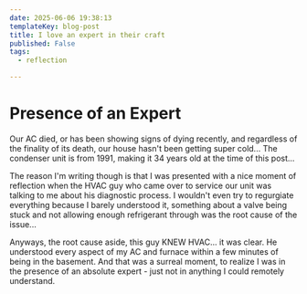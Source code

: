 ```yaml
---
date: 2025-06-06 19:38:13
templateKey: blog-post
title: I love an expert in their craft
published: False
tags:
  - reflection

---
```


# Presence of an Expert

Our AC died, or has been showing signs of dying recently, and regardless of the
finality of its death, our house hasn't been getting super cold... The
condenser unit is from 1991, making it 34 years old at the time of this post...

The reason I'm writing though is that I was presented with a nice moment of
reflection when the HVAC guy who came over to service our unit was talking to
me about his diagnostic process. I wouldn't even try to regurgiate everything
because I barely understood it, something about a valve being stuck and not
allowing enough refrigerant through was the root cause of the issue...

Anyways, the root cause aside, this guy KNEW HVAC... it was clear. He
understood every aspect of my AC and furnace within a few minutes of being in
the basement. And that was a surreal moment, to realize I was in the presence
of an absolute expert - just not in anything I could remotely understand.

